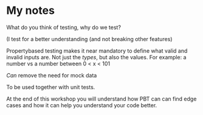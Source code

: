 # My notes

What do you think of testing, why do we test?

(I test for a better understanding (and not breaking other features)

Propertybased testing makes it near mandatory to define what valid and invalid inputs are. Not just the _types_, but also the values. For example: a number vs a number between 0 < x < 101

_Can_ remove the need for mock data

To be used together with unit tests.

At the end of this workshop you will understand how PBT can can find edge cases and how it can help you understand your code better.
